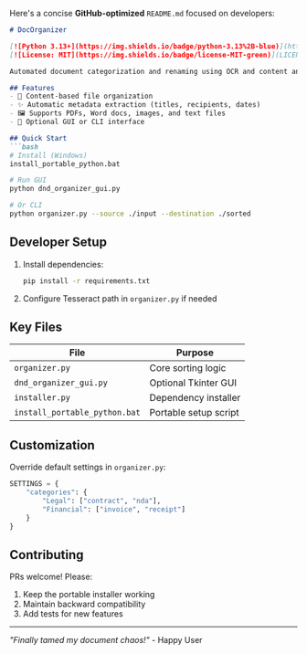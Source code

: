 Here's a concise **GitHub-optimized** `README.md` focused on developers:

```markdown
# DocOrganizer

[![Python 3.13+](https://img.shields.io/badge/python-3.13%2B-blue)](https://www.python.org/)
[![License: MIT](https://img.shields.io/badge/license-MIT-green)](LICENSE)

Automated document categorization and renaming using OCR and content analysis.

## Features
- 📂 Content-based file organization
- ✨ Automatic metadata extraction (titles, recipients, dates)
- 🖼️ Supports PDFs, Word docs, images, and text files
- 🚀 Optional GUI or CLI interface

## Quick Start
```bash
# Install (Windows)
install_portable_python.bat

# Run GUI
python dnd_organizer_gui.py

# Or CLI
python organizer.py --source ./input --destination ./sorted
```

## Developer Setup
1. Install dependencies:
   ```bash
   pip install -r requirements.txt
   ```
2. Configure Tesseract path in `organizer.py` if needed

## Key Files
| File | Purpose |
|------|---------|
| `organizer.py` | Core sorting logic |
| `dnd_organizer_gui.py` | Optional Tkinter GUI |
| `installer.py` | Dependency installer |
| `install_portable_python.bat` | Portable setup script |

## Customization
Override default settings in `organizer.py`:
```python
SETTINGS = {
    "categories": {
        "Legal": ["contract", "nda"],
        "Financial": ["invoice", "receipt"]
    }
}
```

## Contributing
PRs welcome! Please:
1. Keep the portable installer working
2. Maintain backward compatibility
3. Add tests for new features

---
*"Finally tamed my document chaos!"* - Happy User
```
